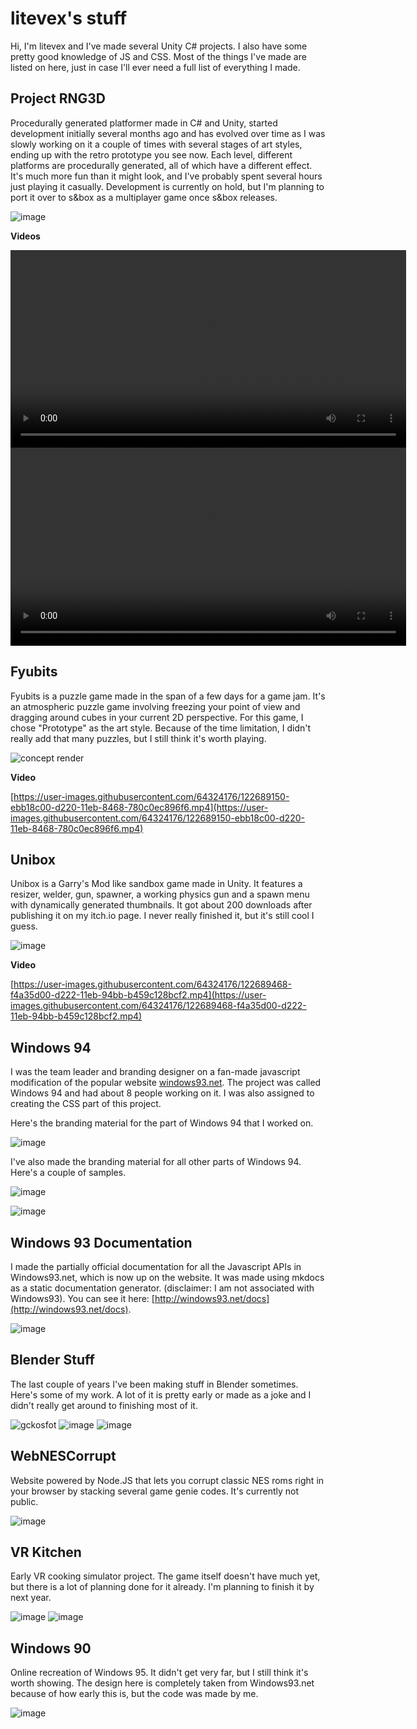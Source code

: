 # litevex's stuff
Hi, I'm litevex and I've made several Unity C# projects. I also have some pretty good knowledge of JS and CSS. Most of the things I've made are listed on here, just in case I'll ever need a full list of everything I made.

## Project RNG3D
Procedurally generated platformer made in C# and Unity, started development initially several months ago and has evolved over time as I was slowly working on it a couple of times with several stages of art styles, ending up with the retro prototype you see now. Each level, different platforms are procedurally generated, all of which have a different effect. It's much more fun than it might look, and I've probably spent several hours just playing it casually. Development is currently on hold, but I'm planning to port it over to s&box as a multiplayer game once s&box releases.

![image](https://user-images.githubusercontent.com/64324176/122689511-5c59a800-d223-11eb-8237-83e4aca06e12.png)

**Videos**

<video width="633px" controls>
        <source src="https://user-images.githubusercontent.com/64324176/122688990-ebfd5780-d21f-11eb-9854-6aeb5523aad2.mp4" type="video/mp4">
    </video><br>
<video width="633px" controls>
        <source src="https://user-images.githubusercontent.com/64324176/122689030-3d0d4b80-d220-11eb-82fa-be6b19528acb.mp4" type="video/mp4">
    </video>

## Fyubits
Fyubits is a puzzle game made in the span of a few days for a game jam. It's an atmospheric puzzle game involving freezing your point of view and dragging around cubes in your current 2D perspective. For this game, I chose "Prototype" as the art style. Because of the time limitation, I didn't really add that many puzzles, but I still think it's worth playing.

![concept render](https://user-images.githubusercontent.com/64324176/122689226-6084c600-d221-11eb-9c1f-fe0e547b932a.png)

**Video**

[https://user-images.githubusercontent.com/64324176/122689150-ebb18c00-d220-11eb-8468-780c0ec896f6.mp4](https://user-images.githubusercontent.com/64324176/122689150-ebb18c00-d220-11eb-8468-780c0ec896f6.mp4)

## Unibox
Unibox is a Garry's Mod like sandbox game made in Unity. It features a resizer, welder, gun, spawner, a working physics gun and a spawn menu with dynamically generated thumbnails. It got about 200 downloads after publishing it on my itch.io page. I never really finished it, but it's still cool I guess.

![image](https://user-images.githubusercontent.com/64324176/122689443-d2114400-d222-11eb-92de-c88f347c3814.png)

**Video**

[https://user-images.githubusercontent.com/64324176/122689468-f4a35d00-d222-11eb-94bb-b459c128bcf2.mp4](https://user-images.githubusercontent.com/64324176/122689468-f4a35d00-d222-11eb-94bb-b459c128bcf2.mp4)

## Windows 94
I was the team leader and branding designer on a fan-made javascript modification of the popular website [windows93.net](http://windows93.net/). The project was called Windows 94 and had about 8 people working on it. I was also assigned to creating the CSS part of this project.

Here's the branding material for the part of Windows 94 that I worked on.

![image](https://user-images.githubusercontent.com/64324176/122689586-1224f680-d224-11eb-96a2-276da60a714b.png)

I've also made the branding material for all other parts of Windows 94. Here's a couple of samples.

![image](https://user-images.githubusercontent.com/64324176/122689602-2537c680-d224-11eb-8bd3-cc17d8fafc22.png)

![image](https://user-images.githubusercontent.com/64324176/122689612-47c9df80-d224-11eb-8ed9-d9f246281932.png)

## Windows 93 Documentation
I made the partially official documentation for all the Javascript APIs in Windows93.net, which is now up on the website. It was made using mkdocs as a static documentation generator. (disclaimer: I am not associated with Windows93). You can see it here: [http://windows93.net/docs](http://windows93.net/docs).

![image](https://user-images.githubusercontent.com/64324176/122689983-c45dbd80-d226-11eb-894e-e7a38851064e.png)

## Blender Stuff
The last couple of years I've been making stuff in Blender sometimes. Here's some of my work. A lot of it is pretty early or made as a joke and I didn't really get around to finishing most of it.

![gckosfot](https://user-images.githubusercontent.com/64324176/122689735-3a612500-d225-11eb-8620-0156f4685e8b.png)
![image](https://user-images.githubusercontent.com/64324176/122689637-819ae600-d224-11eb-8830-fda989158a90.png)
![image](https://user-images.githubusercontent.com/64324176/122689657-aabb7680-d224-11eb-9ce5-bf01ae8cc7c7.png)


## WebNESCorrupt
Website powered by Node.JS that lets you corrupt classic NES roms right in your browser by stacking several game genie codes. It's currently not public.

![image](https://user-images.githubusercontent.com/64324176/122689797-a80d5100-d225-11eb-89bf-a433ee672f96.png)

## VR Kitchen
Early VR cooking simulator project. The game itself doesn't have much yet, but there is a lot of planning done for it already. I'm planning to finish it by next year.

![image](https://user-images.githubusercontent.com/64324176/122689840-e30f8480-d225-11eb-83cb-1e831a4273d6.png)
![image](https://user-images.githubusercontent.com/64324176/122689842-e7d43880-d225-11eb-8d19-f8959331d0dc.png)

## Windows 90
Online recreation of Windows 95. It didn't get very far, but I still think it's worth showing. The design here is completely taken from Windows93.net because of how early this is, but the code was made by me.

![image](https://user-images.githubusercontent.com/64324176/122689957-7fd22200-d226-11eb-9e03-a082a09f73d8.png)



